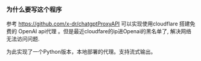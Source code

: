 ### 为什么要写这个程序

参考 https://github.com/x-dr/chatgptProxyAPI 可以实现使用cloudflare 搭建免费的 OpenAI api代理 。但是最近cloudfare的ip进Openai的黑名单了, 解决网络无法访问问题.

为此实现了一个Python版本，本地部署的代理。支持流式输出。

## 
